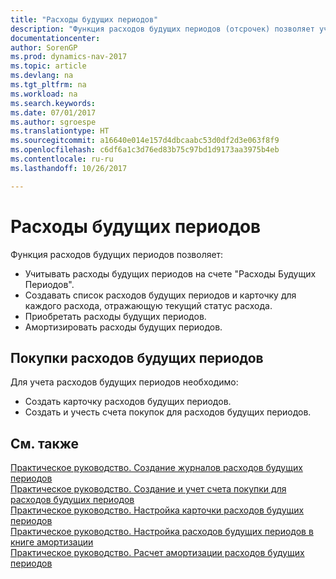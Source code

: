 ```yaml
---
title: "Расходы будущих периодов"
description: "Функция расходов будущих периодов (отсрочек) позволяет учитывать расходы будущих периодов на счете расходов будущих периодов, создавать список расходов будущих периодов и карточку для каждого расхода, чтобы отразить текущий статус расхода, и прочее."
documentationcenter: 
author: SorenGP
ms.prod: dynamics-nav-2017
ms.topic: article
ms.devlang: na
ms.tgt_pltfrm: na
ms.workload: na
ms.search.keywords: 
ms.date: 07/01/2017
ms.author: sgroespe
ms.translationtype: HT
ms.sourcegitcommit: a16640e014e157d4dbcaabc53d0df2d3e063f8f9
ms.openlocfilehash: c6df6a1c3d76ed83b75c97bd1d9173aa3975b4eb
ms.contentlocale: ru-ru
ms.lasthandoff: 10/26/2017

---
```

# <a name="future-expenses-deferrals"></a>Расходы будущих периодов
Функция расходов будущих периодов позволяет:  

- Учитывать расходы будущих периодов на счете "Расходы Будущих Периодов".  
- Создавать список расходов будущих периодов и карточку для каждого расхода, отражающую текущий статус расхода.  
- Приобретать расходы будущих периодов.  
- Амортизировать расходы будущих периодов.  

## <a name="purchase-of-future-period-expenses"></a>Покупки расходов будущих периодов  
Для учета расходов будущих периодов необходимо:  

- Создать карточку расходов будущих периодов.  
- Создать и учесть счета покупок для расходов будущих периодов.  

## <a name="see-also"></a>См. также  
 [Практическое руководство. Создание журналов расходов будущих периодов](how-to-create-future-expense-journals.md)   
 [Практическое руководство. Создание и учет счета покупки для расходов будущих периодов](how-to-create-and-post-a-purchase-invoice-on-a-future-expense.md)   
 [Практическое руководство. Настройка карточки расходов будущих периодов](how-to-set-up-a-future-expense-card.md)   
 [Практическое руководство. Настройка расходов будущих периодов в книге амортизации](how-to-set-up-future-expenses-in-a-depreciation-book.md)   
 [Практическое руководство. Расчет амортизации расходов будущих периодов](how-to-calculate-future-period-expenses-depreciation.md)

